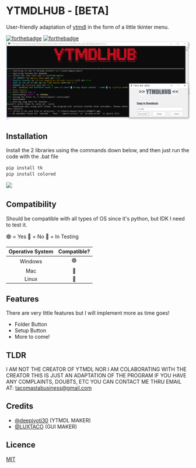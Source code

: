 
# YTMDLHUB - [BETA]
User-friendly adaptation of [ytmdl](https://github.com/deepjyoti30 "ytmdl") in the form of a little tkinter menu.

[![forthebadge](https://forthebadge.com/images/badges/made-with-python.svg)](https://forthebadge.com) [![forthebadge](https://forthebadge.com/images/badges/powered-by-coffee.svg)](https://forthebadge.com)
<img src="./files/image.png">

## Installation
Install the 2 libraries using the commands down below, and then just run the code with the .bat file

```python
pip install tk
pip install colored
```
<img src="./files/install.gif">

## Compatibility

Should be compatible with all types of OS since it's python, but IDK I need to test it.

🟢 = Yes
🔴 = No
🚧 = In Testing

|  Operative System|  Compatible? |
| :------------: | :------------: |
| Windows |🟢 |
|  Mac |  🚧 |
| Linux  |  🚧 |

## Features

There are very little features but I will implement more as time goes!

- Folder Button
- Setup Button
- More to come!

## TLDR

I AM NOT THE CREATOR OF YTMDL NOR I AM COLABORATING WITH THE CREATOR THIS IS JUST AN ADAPTATION OF THE PROGRAM IF YOU HAVE ANY COMPLAINTS, DOUBTS, ETC YOU CAN CONTACT ME THRU EMAIL AT: [tacomastabusiness@gmail.com](mailto:tacomastabusiness@gmail.com "tacomastabusiness@gmail.com")

## Credits

- [@deepjyoti30](https://github.com/deepjyoti30 "@deepjyoti30") (YTMDL MAKER)
- [@LUXTACO](https://github.com/LUXTACO "@LUXTACO") (GUI MAKER)

## Licence

[MIT](https://github.com/LUXTACO/YTMDLGUI/blob/main/LICENSE "MIT")
